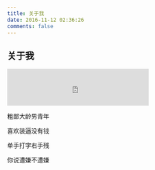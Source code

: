 ```yaml
---
title: 关于我
date: 2016-11-12 02:36:26
comments: false
---
```


## 关于我
<iframe frameborder="no" border="0" marginwidth="0" marginheight="0" width=330 height=86 src="http://music.163.com/outchain/player?type=2&id=112678&auto=0&height=66"></iframe>

粗鄙大龄男青年

喜欢装逼没有钱

单手打字右手残

你说遭嫌不遭嫌

